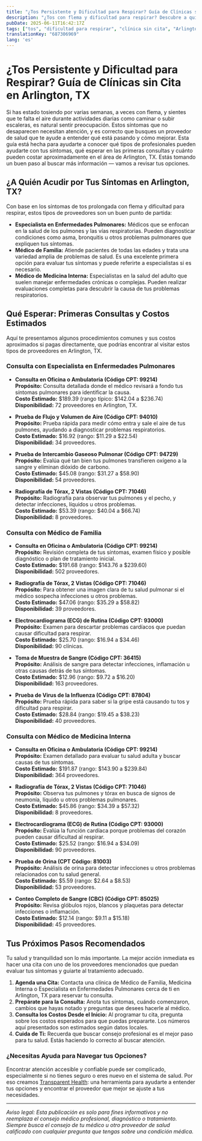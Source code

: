 ```yaml
---
title: "¿Tos Persistente y Dificultad para Respirar? Guía de Clínicas sin Cita en Arlington, TX"
description: "¿Tos con flema y dificultad para respirar? Descubre a quién acudir, cuánto cuestan las consultas y cuáles son los siguientes pasos para tu cuidado en Arlington, TX."
pubDate: 2025-06-11T16:42:17Z
tags: ["tos", "dificultad para respirar", "clínica sin cita", "Arlington TX", "costo de atención médica", "salud pulmonar"]
translationKey: "687306969"
lang: 'es'
---
```


# ¿Tos Persistente y Dificultad para Respirar? Guía de Clínicas sin Cita en Arlington, TX

Si has estado tosiendo por varias semanas, a veces con flema, y sientes que te falta el aire durante actividades diarias como caminar o subir escaleras, es natural sentir preocupación. Estos síntomas que no desaparecen necesitan atención, y es correcto que busques un proveedor de salud que te ayude a entender qué está pasando y cómo mejorar. Esta guía está hecha para ayudarte a conocer qué tipos de profesionales pueden ayudarte con tus síntomas, qué esperar en las primeras consultas y cuánto pueden costar aproximadamente en el área de Arlington, TX. Estás tomando un buen paso al buscar más información — vamos a revisar tus opciones.

## ¿A Quién Acudir por Tus Síntomas en Arlington, TX?

Con base en los síntomas de tos prolongada con flema y dificultad para respirar, estos tipos de proveedores son un buen punto de partida:

- **Especialista en Enfermedades Pulmonares:** Médicos que se enfocan en la salud de los pulmones y las vías respiratorias. Pueden diagnosticar condiciones como asma, bronquitis u otros problemas pulmonares que expliquen tus síntomas.
- **Médico de Familia:** Atiende pacientes de todas las edades y trata una variedad amplia de problemas de salud. Es una excelente primera opción para evaluar tus síntomas y puede referirte a especialistas si es necesario.
- **Médico de Medicina Interna:** Especialistas en la salud del adulto que suelen manejar enfermedades crónicas o complejas. Pueden realizar evaluaciones completas para descubrir la causa de tus problemas respiratorios.

## Qué Esperar: Primeras Consultas y Costos Estimados

Aquí te presentamos algunos procedimientos comunes y sus costos aproximados si pagas directamente, que podrías encontrar al visitar estos tipos de proveedores en Arlington, TX.

### Consulta con Especialista en Enfermedades Pulmonares

- **Consulta en Oficina o Ambulatoria (Código CPT: 99214)**  
  **Propósito:** Consulta detallada donde el médico revisará a fondo tus síntomas pulmonares para identificar la causa.  
  **Costo Estimado:** $189.39 (rango típico: $142.04 a $236.74)  
  **Disponibilidad:** 72 proveedores en Arlington, TX.

- **Prueba de Flujo y Volumen de Aire (Código CPT: 94010)**  
  **Propósito:** Prueba rápida para medir cómo entra y sale el aire de tus pulmones, ayudando a diagnosticar problemas respiratorios.  
  **Costo Estimado:** $16.92 (rango: $11.29 a $22.54)  
  **Disponibilidad:** 34 proveedores.

- **Prueba de Intercambio Gaseoso Pulmonar (Código CPT: 94729)**  
  **Propósito:** Evalúa qué tan bien tus pulmones transfieren oxígeno a la sangre y eliminan dióxido de carbono.  
  **Costo Estimado:** $45.08 (rango: $31.27 a $58.90)  
  **Disponibilidad:** 54 proveedores.

- **Radiografía de Tórax, 2 Vistas (Código CPT: 71046)**  
  **Propósito:** Radiografía para observar tus pulmones y el pecho, y detectar infecciones, líquidos u otros problemas.  
  **Costo Estimado:** $53.39 (rango: $40.04 a $66.74)  
  **Disponibilidad:** 8 proveedores.

### Consulta con Médico de Familia

- **Consulta en Oficina o Ambulatoria (Código CPT: 99214)**  
  **Propósito:** Revisión completa de tus síntomas, examen físico y posible diagnóstico o plan de tratamiento inicial.  
  **Costo Estimado:** $191.68 (rango: $143.76 a $239.60)  
  **Disponibilidad:** 502 proveedores.

- **Radiografía de Tórax, 2 Vistas (Código CPT: 71046)**  
  **Propósito:** Para obtener una imagen clara de tu salud pulmonar si el médico sospecha infecciones u otros problemas.  
  **Costo Estimado:** $47.06 (rango: $35.29 a $58.82)  
  **Disponibilidad:** 39 proveedores.

- **Electrocardiograma (ECG) de Rutina (Código CPT: 93000)**  
  **Propósito:** Examen para descartar problemas cardíacos que puedan causar dificultad para respirar.  
  **Costo Estimado:** $25.70 (rango: $16.94 a $34.46)  
  **Disponibilidad:** 90 clínicas.

- **Toma de Muestra de Sangre (Código CPT: 36415)**  
  **Propósito:** Análisis de sangre para detectar infecciones, inflamación u otras causas detrás de tus síntomas.  
  **Costo Estimado:** $12.96 (rango: $9.72 a $16.20)  
  **Disponibilidad:** 163 proveedores.

- **Prueba de Virus de la Influenza (Código CPT: 87804)**  
  **Propósito:** Prueba rápida para saber si la gripe está causando tu tos y dificultad para respirar.  
  **Costo Estimado:** $28.84 (rango: $19.45 a $38.23)  
  **Disponibilidad:** 40 proveedores.

### Consulta con Médico de Medicina Interna

- **Consulta en Oficina o Ambulatoria (Código CPT: 99214)**  
  **Propósito:** Examen detallado para evaluar tu salud adulta y buscar causas de tus síntomas.  
  **Costo Estimado:** $191.87 (rango: $143.90 a $239.84)  
  **Disponibilidad:** 364 proveedores.

- **Radiografía de Tórax, 2 Vistas (Código CPT: 71046)**  
  **Propósito:** Observa tus pulmones y tórax en busca de signos de neumonía, líquido u otros problemas pulmonares.  
  **Costo Estimado:** $45.86 (rango: $34.39 a $57.32)  
  **Disponibilidad:** 8 proveedores.

- **Electrocardiograma (ECG) de Rutina (Código CPT: 93000)**  
  **Propósito:** Evalúa la función cardíaca porque problemas del corazón pueden causar dificultad al respirar.  
  **Costo Estimado:** $25.52 (rango: $16.94 a $34.09)  
  **Disponibilidad:** 90 proveedores.

- **Prueba de Orina (CPT Código: 81003)**  
  **Propósito:** Análisis de orina para detectar infecciones u otros problemas relacionados con tu salud general.  
  **Costo Estimado:** $5.59 (rango: $2.64 a $8.53)  
  **Disponibilidad:** 53 proveedores.

- **Conteo Completo de Sangre (CBC) (Código CPT: 85025)**  
  **Propósito:** Revisa glóbulos rojos, blancos y plaquetas para detectar infecciones o inflamación.  
  **Costo Estimado:** $12.14 (rango: $9.11 a $15.18)  
  **Disponibilidad:** 45 proveedores.

## Tus Próximos Pasos Recomendados

Tu salud y tranquilidad son lo más importante. La mejor acción inmediata es hacer una cita con uno de los proveedores mencionados que puedan evaluar tus síntomas y guiarte al tratamiento adecuado.

1. **Agenda una Cita:** Contacta una clínica de Médico de Familia, Medicina Interna o Especialista en Enfermedades Pulmonares cerca de ti en Arlington, TX para reservar tu consulta.
2. **Prepárate para la Consulta:** Anota tus síntomas, cuándo comenzaron, cambios que hayas notado y preguntas que desees hacerle al médico.
3. **Consulta los Costos Desde el Inicio:** Al programar tu cita, pregunta sobre los costos esperados para que puedas prepararte. Los números aquí presentados son estimados según datos locales.
4. **Cuida de Ti:** Recuerda que buscar consejo profesional es el mejor paso para tu salud. Estás haciendo lo correcto al buscar atención.

### ¿Necesitas Ayuda para Navegar tus Opciones?

Encontrar atención accesible y confiable puede ser complicado, especialmente si no tienes seguro o eres nuevo en el sistema de salud. Por eso creamos [Transparent Health](https://transparenthealth.ai): una herramienta para ayudarte a entender tus opciones y encontrar el proveedor que mejor se ajuste a tus necesidades.

---

*Aviso legal: Esta publicación es solo para fines informativos y no reemplaza el consejo médico profesional, diagnóstico o tratamiento. Siempre busca el consejo de tu médico u otro proveedor de salud calificado con cualquier pregunta que tengas sobre una condición médica.*